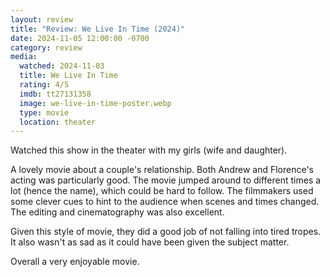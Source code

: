 ```yaml
---
layout: review
title: "Review: We Live In Time (2024)"
date: 2024-11-05 12:00:00 -0700
category: review
media: 
  watched: 2024-11-03
  title: We Live In Time
  rating: 4/5
  imdb: tt27131358
  image: we-live-in-time-poster.webp
  type: movie
  location: theater
---
```


Watched this show in the theater with my girls (wife and daughter).

A lovely movie about a couple's relationship. Both Andrew and Florence's acting was particularly good. The movie jumped around to different times a lot (hence the name), which could be hard to follow. The filmmakers used some clever cues to hint to the audience when scenes and times changed. The editing and cinematography was also excellent.

Given this style of movie, they did a good job of not falling into tired tropes. It also wasn't as sad as it could have been given the subject matter. 

Overall a very enjoyable movie.

